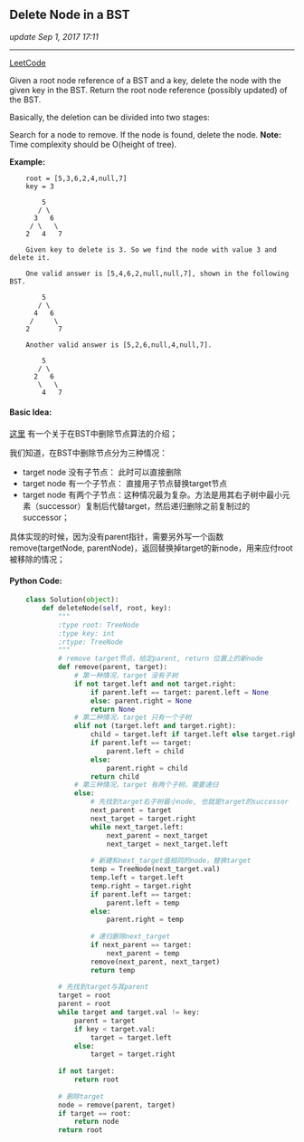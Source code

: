 ## Delete Node in a BST
_update Sep 1, 2017  17:11_

---
[LeetCode](https://leetcode.com/problems/delete-node-in-a-bst/description/)

Given a root node reference of a BST and a key, delete the node with the given key in the BST. Return the root node reference (possibly updated) of the BST.

Basically, the deletion can be divided into two stages:

Search for a node to remove.
If the node is found, delete the node.
**Note:** Time complexity should be O(height of tree).

**Example:**

        root = [5,3,6,2,4,null,7]
        key = 3
        
            5
           / \
          3   6
         / \   \
        2   4   7
        
        Given key to delete is 3. So we find the node with value 3 and delete it.
        
        One valid answer is [5,4,6,2,null,null,7], shown in the following BST.
        
            5
           / \
          4   6
         /     \
        2       7
        
        Another valid answer is [5,2,6,null,4,null,7].
        
            5
           / \
          2   6
           \   \
            4   7
            
#### Basic Idea:
[这里](http://www.algolist.net/Data_structures/Binary_search_tree/Removal) 有一个关于在BST中删除节点算法的介绍；

我们知道，在BST中删除节点分为三种情况：
-  target node 没有子节点：  此时可以直接删除
-  target node 有一个子节点： 直接用子节点替换target节点
-  target node 有两个子节点：这种情况最为复杂。方法是用其右子树中最小元素（successor）复制后代替target，然后递归删除之前复制过的successor；

具体实现的时候，因为没有parent指针，需要另外写一个函数 remove(targetNode, parentNode)，返回替换掉target的新node，用来应付root被移除的情况；

#### Python Code:
```python
    class Solution(object):
        def deleteNode(self, root, key):
            """
            :type root: TreeNode
            :type key: int
            :rtype: TreeNode
            """
            # remove target节点，给定parent, return 位置上的新node
            def remove(parent, target):
                # 第一种情况，target 没有子树
                if not target.left and not target.right:
                    if parent.left == target: parent.left = None
                    else: parent.right = None
                    return None
                # 第二种情况，target 只有一个子树
                elif not (target.left and target.right):
                    child = target.left if target.left else target.right
                    if parent.left == target: 
                        parent.left = child 
                    else: 
                        parent.right = child
                    return child
                # 第三种情况，target 有两个子树，需要递归
                else:
                    # 先找到target右子树最小node, 也就是target的successor
                    next_parent = target
                    next_target = target.right
                    while next_target.left:
                        next_parent = next_target
                        next_target = next_target.left
                        
                    # 新建和next_target值相同的node，替换target
                    temp = TreeNode(next_target.val)
                    temp.left = target.left
                    temp.right = target.right
                    if parent.left == target:
                        parent.left = temp
                    else:
                        parent.right = temp
                    
                    # 递归删除next_target
                    if next_parent == target:
                        next_parent = temp
                    remove(next_parent, next_target)
                    return temp
                    
            # 先找到target与其parent
            target = root
            parent = root
            while target and target.val != key:
                parent = target
                if key < target.val:
                    target = target.left
                else:
                    target = target.right
                    
            if not target:
                return root
            
            # 删除target
            node = remove(parent, target)
            if target == root:
                return node
            return root
```


